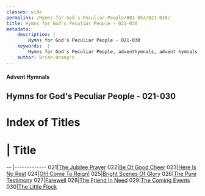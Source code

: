 ```yaml
---
classes: wide
permalink: /Hymns-for-God's-Peculiar-People/001-053/021-030/
title: Hymns for God's Peculiar People - 021-030
metadata:
    description: |
        Hymns for God's Peculiar People - 021-030
    keywords:  |
        Hymns for God's Peculiar People, adventhymnals, advent hymnals, 021-030
    author: Brian Onang'o
---
```

#### Advent Hymnals
## Hymns for God's Peculiar People - 021-030
# Index of Titles
# | Title                        
-- |-------------
021|[The Jubilee Prayer](/Hymns-for-God's-Peculiar-People/001-053/021-030/The-Jubilee-Prayer)
022|[Be Of Good Cheer](/Hymns-for-God's-Peculiar-People/001-053/021-030/Be-Of-Good-Cheer)
023|[Here Is No Rest](/Hymns-for-God's-Peculiar-People/001-053/021-030/Here-Is-No-Rest)
024|[Oh! Come To Reign!](/Hymns-for-God's-Peculiar-People/001-053/021-030/Oh!-Come-To-Reign!)
025|[Bright Scenes Of Glory](/Hymns-for-God's-Peculiar-People/001-053/021-030/Bright-Scenes-Of-Glory)
026|[The Pure Testimony](/Hymns-for-God's-Peculiar-People/001-053/021-030/The-Pure-Testimony)
027|[Farewell](/Hymns-for-God's-Peculiar-People/001-053/021-030/Farewell)
028|[The Friend In Need](/Hymns-for-God's-Peculiar-People/001-053/021-030/The-Friend-In-Need)
029|[The Coming Events](/Hymns-for-God's-Peculiar-People/001-053/021-030/The-Coming-Events)
030|[The Little Flock](/Hymns-for-God's-Peculiar-People/001-053/021-030/The-Little-Flock)